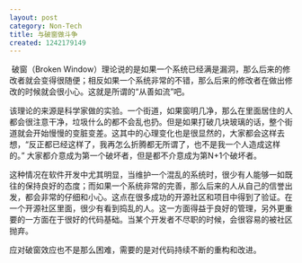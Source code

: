 ```yaml
---
layout: post
category: Non-Tech
title: 与破窗做斗争
created: 1242179149
---
```

<p>&nbsp;破窗（Broken Window）理论说的是如果一个系统已经满是漏洞，那么后来的修改者就会变得很随便；相反如果一个系统非常的不错，那么后来的修改者在做出修改的时候就会很小心。这就是所谓的&ldquo;从善如流&rdquo;吧。</p>


<p>该理论的来源是科学家做的实验。一个街道，如果窗明几净，那么在里面居住的人都会很注意干净，垃圾什么的都不会乱也扔。但是如果打破几块玻璃的话，整个街道就会开始慢慢的变脏变差。这其中的心理变化也是很显然的，大家都会这样去想，&ldquo;反正都已经这样了，我再怎么折腾都无所谓了，也不是我一个人造成这样的。&rdquo; 大家都介意成为第一个破坏者，但是都不介意成为第N+1个破坏者。</p>


<p>这种情况在软件开发中尤其明显，当维护一个混乱的系统时，很少有人能够一如既往的保持良好的态度；而如果一个系统非常的完善，那么后来的人从自己的信誉出发，都会非常的仔细和小心。这点在很多成功的开源社区和项目中得到了验证。在一个开源社区里面，很少有看到捣乱的人。这一方面得益于良好的管理，另外更重要的一方面在于很好的代码基础。当某个开发者不尽职的时候，会很容易的被社区抛弃。</p>


<p>应对破窗效应也不是那么困难，需要的是对代码持续不断的重构和改进。</p>
